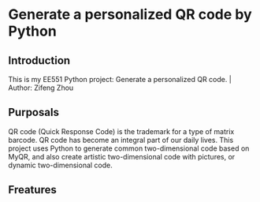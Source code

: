 Generate a personalized QR code by Python
====
Introduction
----
This is my EE551 Python project: Generate a personalized QR code. | Author: Zifeng Zhou<br>

Purposals
----
QR code (Quick Response Code) is the trademark for a type of matrix barcode. QR code has become an integral part of our daily lives. This project uses Python to generate common two-dimensional code based on MyQR, and also create artistic two-dimensional code with pictures, or dynamic two-dimensional code.

Freatures
---

